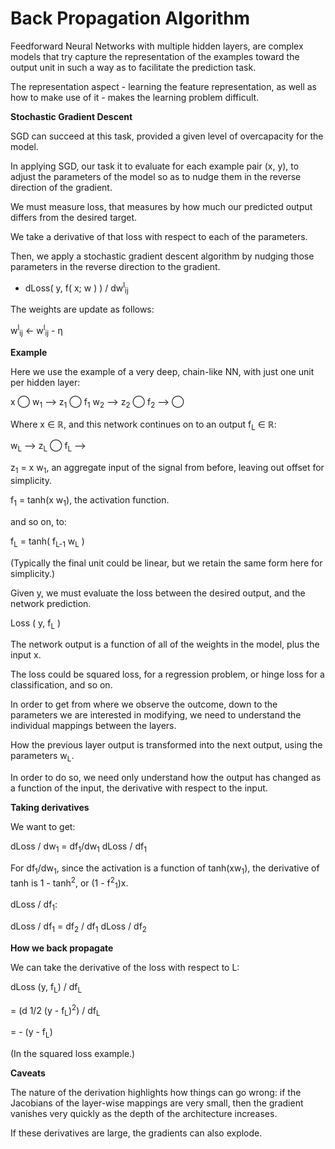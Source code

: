 # Back Propagation Algorithm

Feedforward Neural Networks with multiple hidden layers, are complex models that try capture the representation of the examples toward the output unit in such a way as to facilitate the prediction task.

The representation aspect - learning the feature representation, as well as how to make use of it - makes the learning problem difficult.

**Stochastic Gradient Descent**

SGD can succeed at this task, provided a given level of overcapacity for the model.

In applying SGD, our task it to evaluate for each example pair (x, y), to adjust the parameters of the model so as to nudge them in the reverse direction of the gradient.

We must measure loss, that measures by how much our predicted output differs from the desired target.

We take a derivative of that loss with respect to each of the parameters.

Then, we apply a stochastic gradient descent algorithm by nudging those parameters in the reverse direction to the gradient.

- dLoss( y, f( x; w ) ) / dw<sup>l</sup><sub>ij</sub>

The weights are update as follows:

w<sup>l</sup><sub>ij</sub> ← w<sup>l</sup><sub>ij</sub> - η

**Example**

Here we use the example of a very deep, chain-like NN, with just one unit per hidden layer:

x ◯ w<sub>1</sub> ⟶ z<sub>1</sub> ◯ f<sub>1</sub> w<sub>2</sub> ⟶ z<sub>2</sub> ◯ f<sub>2</sub> ⟶ ◯

Where x ∈ ℝ, and this network continues on to an output f<sub>L</sub> ∈ ℝ:

w<sub>L</sub> ⟶ z<sub>L</sub> ◯ f<sub>L</sub> ⟶

z<sub>1</sub> = x w<sub>1</sub>, an aggregate input of the signal from before, leaving out offset for simplicity.

f<sub>1</sub> = tanh(x w<sub>1</sub>), the activation function.

and so on, to:

f<sub>L</sub> = tanh( f<sub>L-1</sub> w<sub>L</sub> )

(Typically the final unit could be linear, but we retain the same form here for simplicity.)

Given y, we must evaluate the loss between the desired output, and the network prediction.

Loss ( y, f<sub>L</sub> )

The network output is a function of all of the weights in the model, plus the input x.

The loss could be squared loss, for a regression problem, or hinge loss for a classification, and so on.

In order to get from where we observe the outcome, down to the parameters we are interested in modifying, we need to understand the individual mappings between the layers.

How the previous layer output is transformed into the next output, using the parameters w<sub>L</sub>.

In order to do so, we need only understand how the output has changed as a function of the input, the derivative with respect to the input.

**Taking derivatives**

We want to get:

dLoss / dw<sub>1</sub> = df<sub>1</sub>/dw<sub>1</sub> dLoss / df<sub>1</sub>

For df<sub>1</sub>/dw<sub>1</sub>, since the activation is a function of tanh(xw<sub>1</sub>), the derivative of tanh is 1 - tanh<sup>2</sup>, or (1 - f<sup>2</sup><sub>1</sub>)x.

dLoss / df<sub>1</sub>:

dLoss / df<sub>1</sub> = df<sub>2</sub> / df<sub>1</sub> dLoss / df<sub>2</sub>

**How we back propagate**

We can take the derivative of the loss with respect to L:

dLoss (y, f<sub>L</sub>) / df<sub>L</sub>

= (d 1/2 (y - f<sub>L</sub>)<sup>2</sup>) / df<sub>L</sub>

= - (y - f<sub>L</sub>)

(In the squared loss example.)

**Caveats**

The nature of the derivation highlights how things can go wrong: if the Jacobians of the layer-wise mappings are very small, then the gradient vanishes very quickly as the depth of the architecture increases.

If these derivatives are large, the gradients can also explode.
